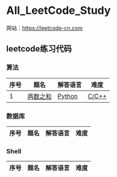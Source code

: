 # All_LeetCode_Study #

网站：https://leetcode-cn.com

## leetcode练习代码 ##

### 算法 ###
| 序号 | 题名 | 解答语言 | 难度 |
|------| --- | ------- | ---- |
|1| [两数之和](https://leetcode-cn.com/problems/two-sum/description/)| [Python](./算法_Python/两数之和.py)|[C/C++](./算法_C/两数之和.py)|[Java](./算法_Java/两数之和.py)| 简单|

### 数据库 ###
| 序号 | 题名 | 解答语言 | 难度 |
|------| --- | ------- | ---- |

### Shell ###
| 序号 | 题名 | 解答语言 | 难度 |
|------| --- | ------- | ---- |